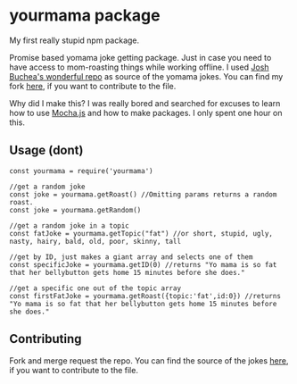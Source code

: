 # yourmama package

My first really stupid npm package.

Promise based yomama joke getting package. Just in case you need to  have access to mom-roasting things while working offline. I used [Josh Buchea's wonderful repo](https://github.com/joshbuchea/yo-mama) as source of the yomama jokes. You can find my fork [here](https://github.com/JesseStorms/yo-mama), if you want to contribute to the file.

Why did I make this? I was really bored and searched for excuses to learn how to use [Mocha.js](https://mochajs.org/) and how to make packages. I only spent one hour on this.

## Usage (dont)

    const yourmama = require('yourmama')
    
    //get a random joke
    const joke = yourmama.getRoast() //Omitting params returns a random roast.
    const joke = yourmama.getRandom()
     
    //get a random joke in a topic
    const fatJoke = yourmama.getTopic("fat") //or short, stupid, ugly, nasty, hairy, bald, old, poor, skinny, tall 
     
    //get by ID, just makes a giant array and selects one of them
    const specificJoke = yourmama.getID(0) //returns "Yo mama is so fat that her bellybutton gets home 15 minutes before she does." 
     
    //get a specific one out of the topic array
    const firstFatJoke = yourmama.getRoast({topic:'fat',id:0}) //returns "Yo mama is so fat that her bellybutton gets home 15 minutes before she does." 

## Contributing

Fork and merge request the repo.  You can find the source of the jokes [here](https://github.com/JesseStorms/yo-mama), if you want to contribute to the file.
